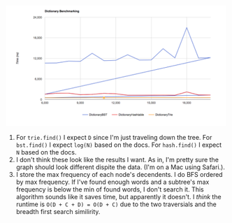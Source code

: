 ![The (buggy?) Graph](graph.png)

1. For `trie.find()` I expect `D` since I'm just traveling down the tree. For `bst.find()` I expect `log(N)` based on the docs. For `hash.find()` I expect `N` based on the docs. 
2. I don't think these look like the results I want. As in, I'm pretty sure the graph should look different dispite the data. (I'm on a Mac using Safari.). 
3. I store the max frequency of each node's decendents. I do BFS ordered by max frequency. If I've found enough words and a subtree's max frequency is below the min of found words, I don't search it. This algorithm sounds like it saves time, but apparently it doesn't. I *think* the runtime is `O(D + C + D) = O(D + C)` due to the two traversials and the breadth first search similirity. 
